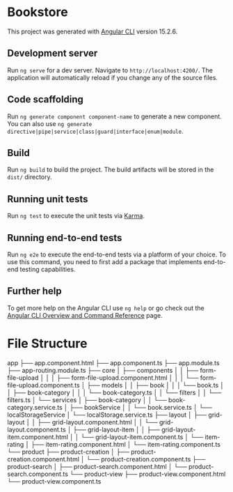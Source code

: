 # Bookstore

This project was generated with [Angular CLI](https://github.com/angular/angular-cli) version 15.2.6.

## Development server

Run `ng serve` for a dev server. Navigate to `http://localhost:4200/`. The application will automatically reload if you change any of the source files.

## Code scaffolding

Run `ng generate component component-name` to generate a new component. You can also use `ng generate directive|pipe|service|class|guard|interface|enum|module`.

## Build

Run `ng build` to build the project. The build artifacts will be stored in the `dist/` directory.

## Running unit tests

Run `ng test` to execute the unit tests via [Karma](https://karma-runner.github.io).

## Running end-to-end tests

Run `ng e2e` to execute the end-to-end tests via a platform of your choice. To use this command, you need to first add a package that implements end-to-end testing capabilities.

## Further help

To get more help on the Angular CLI use `ng help` or go check out the [Angular CLI Overview and Command Reference](https://angular.io/cli) page.

# File Structure
app
├── app.component.html
├── app.component.ts
├── app.module.ts
├── app-routing.module.ts
├── core
│   ├── components
│   │   ├── form-file-upload
│   │   │   ├── form-file-upload.component.html
│   │   │   └── form-file-upload.component.ts
│   ├── models
│   │   ├── book
│   │   │   └── book.ts
│   │   ├── book-category
│   │   │   └── book-category.ts
│   │   └── filters
│   │       └── filters.ts
│   └── services
│       ├── book-category
│       │   └── book-category.service.ts
│       ├── bookService
│       │   └── book.service.ts
│       └── localStorageService
│           └── localStorage.service.ts
├── layout
│   ├── grid-layout
│   │   ├── grid-layout.component.html
│   │   └── grid-layout.component.ts
│   ├── grid-layout-item
│   │   ├── grid-layout-item.component.html
│   │   └── grid-layout-item.component.ts
│   └── item-rating
│       ├── item-rating.component.html
│       └── item-rating.component.ts
└── product
    ├── product-creation
    │   ├── product-creation.component.html
    │   └── product-creation.component.ts
    ├── product-search
    │   ├── product-search.component.html
    │   └── product-search.component.ts
    └── product-view
        ├── product-view.component.html
        └── product-view.component.ts